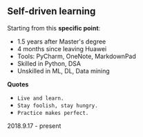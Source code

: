 ## Self-driven learning
Starting from this **specific point**:
- 1.5 years after Master's degree
- 4 months since leaving Huawei
- Tools: PyCharm, OneNote, MarkdownPad
- Skilled in Python, DSA
- Unskilled in ML, DL, Data mining 

**Quotes**
- `Live and learn.`
- `Stay foolish, stay hungry.`
- `Practice makes perfect.`

2018.9.17 - present
